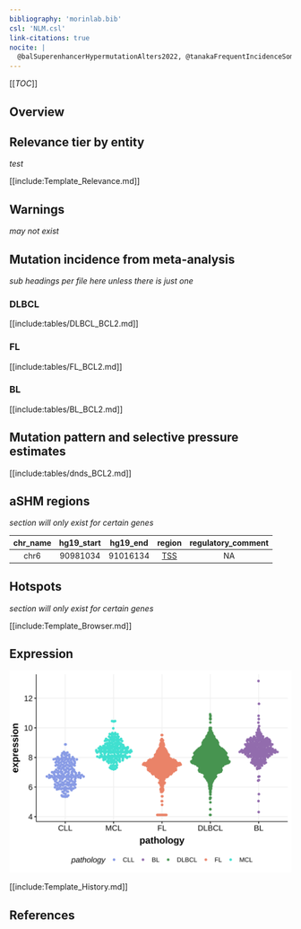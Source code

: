```yaml
---
bibliography: 'morinlab.bib'
csl: 'NLM.csl'
link-citations: true
nocite: |
  @balSuperenhancerHypermutationAlters2022, @tanakaFrequentIncidenceSomatic1992, @sarkozyMutationalLandscapeGray2021, @burkhardtClinicalRelevanceMolecular2022
---
```



[[_TOC_]]

## Overview

## Relevance tier by entity

*test*

[[include:Template_Relevance.md]]

## Warnings

*may not exist*

## Mutation incidence from meta-analysis
*sub headings per file here unless there is just one*

### DLBCL
[[include:tables/DLBCL_BCL2.md]]

### FL
[[include:tables/FL_BCL2.md]]

### BL
[[include:tables/BL_BCL2.md]]

## Mutation pattern and selective pressure estimates

[[include:tables/dnds_BCL2.md]]

## aSHM regions

*section will only exist for certain genes*

|chr_name|hg19_start|hg19_end|region|regulatory_comment|
|:--------:|:----------:|:--------:|:--------:|:------------------:|
|chr6    |90981034  |91016134|[TSS](https://genome.ucsc.edu/s/rdmorin/GAMBL%20hg19?position=chr6%3A90981034%2D91016134)|NA|

## Hotspots

*section will only exist for certain genes*

[[include:Template_Browser.md]]

## Expression

![](images/gene_expression/ZNF296_by_pathology.svg)

[[include:Template_History.md]]

## References


